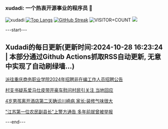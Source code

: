 ### xudadi: 一个热衷开源事业的程序员 👋

![xudadi](https://github-readme-stats-git-masterorgs-github-readme-stats-team.vercel.app/api?username=xudadi)
[![Top Langs](https://github-readme-stats.vercel.app/api/top-langs/?username=xudadi)](https://github.com/anuraghazra/github-readme-stats)
[![GitHub Streak](https://streak-stats.demolab.com?user=xudadi&locale=zh_Hans)](https://git.io/streak-stats)
![VISITOR+COUNT](https://komarev.com/ghpvc/?username=xudadi&label=VISITOR+COUNT)
![](https://raw.githubusercontent.com/xudadi/xudadi/main/assets/github-contribution-grid-snake.svg)


---start---

## Xudadi的每日更新(更新时间:2024-10-28 16:23:24 | 本部分通过Github Actions抓取RSS自动更新, 无意中实现了自动刷绿墙...)

[派往重庆商务职业学院2024年招聘非在编工作人员招聘公告](https://www.gongkaoleida.com/article/2171624)

[村支书疑系爱马仕皮带开豪车慰问村民引关注 当地回应](https://m.163.com/news/article/JFJDUJU3053469LG.html)

[4岁男孩离开酒店第二天确诊川崎病 家长:装修气味很大](https://m.163.com/news/article/JFGOBIHH0512DU6N.html)

["江苏第一位农民副县长"上警方通告 多年前就曾被举报](https://m.163.com/news/article/JFJATFVP053469M5.html)

---end---
